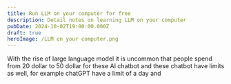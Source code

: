 ```yaml
---
title: Run LLM on your computer for free
description: Detail notes on learning LLM on your computer
pubDate: 2024-10-02T19:00:00.000Z
draft: true
heroImage: /LLM on your computer.png
---
```


With the rise of large language model it is uncommon that people spend from 20 dollar to 50 dollar for these AI chatbot and these chatbot have limits as well, for example chatGPT have a limit of a day and
